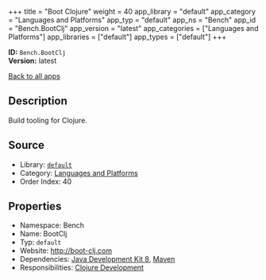 ﻿+++
title = "Boot Clojure"
weight = 40
app_library = "default"
app_category = "Languages and Platforms"
app_typ = "default"
app_ns = "Bench"
app_id = "Bench.BootClj"
app_version = "latest"
app_categories = ["Languages and Platforms"]
app_libraries = ["default"]
app_types = ["default"]
+++

**ID:** `Bench.BootClj`  
**Version:** latest  
<!--more-->

[Back to all apps](/apps/)

## Description
Build tooling for Clojure.

## Source

* Library: [`default`](/app_libraries/default)
* Category: [Languages and Platforms](/app_categories/languages-and-platforms)
* Order Index: 40

## Properties

* Namespace: Bench
* Name: BootClj
* Typ: `default`
* Website: <http://boot-clj.com>
* Dependencies: [Java Development Kit 8](/apps/Bench.JDK8), [Maven](/apps/Bench.Maven)
* Responsibilities: [Clojure Development](/apps/Bench.Group.ClojureDevelopment)

